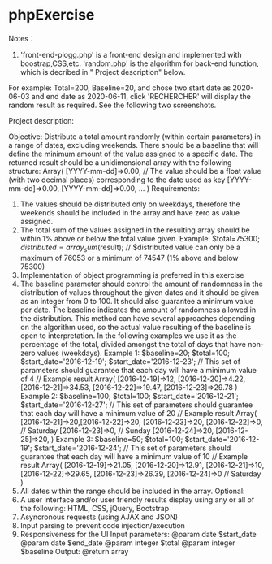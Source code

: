 # phpExercise



Notes：

1. 'front-end-plogg.php' is a front-end design and implemented with boostrap,CSS,etc. 'random.php' is the algorithm for back-end function, which is decribed in "
Project description" below.
 
For example: 
 Total=200, Baseline=20, and chose two start date as 2020-06-03 and end date as 2020-06-11, click 'RECHERCHER' will display the random result as required. See the following two screenshots. 
 
 


Project description:


Objective:
Distribute a total amount randomly (within certain parameters) in a range of dates, excluding weekends.
There should be a baseline that will define the minimum amount of the value assigned to a specific date.
The returned result should be a unidimensional array with the following structure:
Array(
[YYYY-mm-dd]=>0.00, // The value should be a float value (with two decimal places)
corresponding to the date used as key
[YYYY-mm-dd]=>0.00,
[YYYY-mm-dd]=>0.00,
...
)
Requirements:
1. The values should be distributed only on weekdays, therefore the weekends should be included in the
array and have zero as value assigned.
2. The total sum of the values assigned in the resulting array should be within 1% above or below the total
value given.
Example:
$total=75300;
$distributed=array_sum($result);
// $distributed value can only be a maximum of 76053 or a minimum of 74547 (1% above
and below 75300)
3. Implementation of object programming is preferred in this exercise
4. The baseline parameter should control the amount of randomness in the distribution of values throughout
the given dates and it should be given as an integer from 0 to 100. It should also guarantee a minimum value per
date. The baseline indicates the amount of randomness allowed in the distribution. This method can have several
approaches depending on the algorithm used, so the actual value resulting of the baseline is open to interpretation. In
the following examples we use it as the percentage of the total, divided amongst the total of days that have non-zero
values (weekdays).
Example 1:
$baseline=20;
$total=100;
$start_date='2016-12-19';
$start_date='2016-12-23';
// This set of parameters should guarantee that each day will have a minimum value of 4
// Example result
Array(
[2016-12-19]=>12,
[2016-12-20]=>4.22,
[2016-12-21]=>34.53,
[2016-12-22]=>19.47,
[2016-12-23]=>29.78
)
Example 2:
$baseline=100;
$total=100;
$start_date='2016-12-21';
$start_date='2016-12-27';
// This set of parameters should guarantee that each day will have a minimum value of 20
// Example result
Array(
[2016-12-21]=>20,[2016-12-22]=>20,
[2016-12-23]=>20,
[2016-12-22]=>0, // Saturday
[2016-12-23]=>0, // Sunday
[2016-12-24]=>20,
[2016-12-25]=>20,
)
Example 3:
$baseline=50;
$total=100;
$start_date='2016-12-19';
$start_date='2016-12-24';
// This set of parameters should guarantee that each day will have a minimum value of 10
// Example result
Array(
[2016-12-19]=>21.05,
[2016-12-20]=>12.91,
[2016-12-21]=>10,
[2016-12-22]=>29.65,
[2016-12-23]=>26.39,
[2016-12-24]=>0 // Saturday
)
5. All dates within the range should be included in the array.
Optional:
1. A user interface and/or user friendly results display using any or all of the following:
HTML, CSS, jQuery, Bootstrap
2. Asyncronous requests (using AJAX and JSON)
3. Input parsing to prevent code injection/execution
4. Responsiveness for the UI
Input parameters:
@param date $start_date
@param date $end_date
@param integer $total
@param integer $baseline
Output:
@return array
